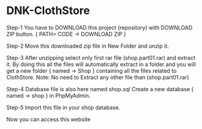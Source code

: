 # DNK-ClothStore

Step-1
You have to DOWNLOAD this project (repository) with DOWNLOAD ZIP button. 
{ PATH= CODE -> DOWNLOAD ZIP }

Step-2
Move this downloaded zip file in New Folder and unzip it.

Step-3
After unzipping select only first rar file (shop.part01.rar) and extract it.
By doing this all the files will automatically extract in a folder and you will get a new folder { named -> Shop } containing all the files related to ClothStore.
Note: No need to Extract any other file than (shop.part01.rar)

Step-4
Database file is also here named shop.sql
Create a new database { named -> shop } in PhpMyAdmin.

Step-5
Import this file in your shop database.

Now you can access this website
